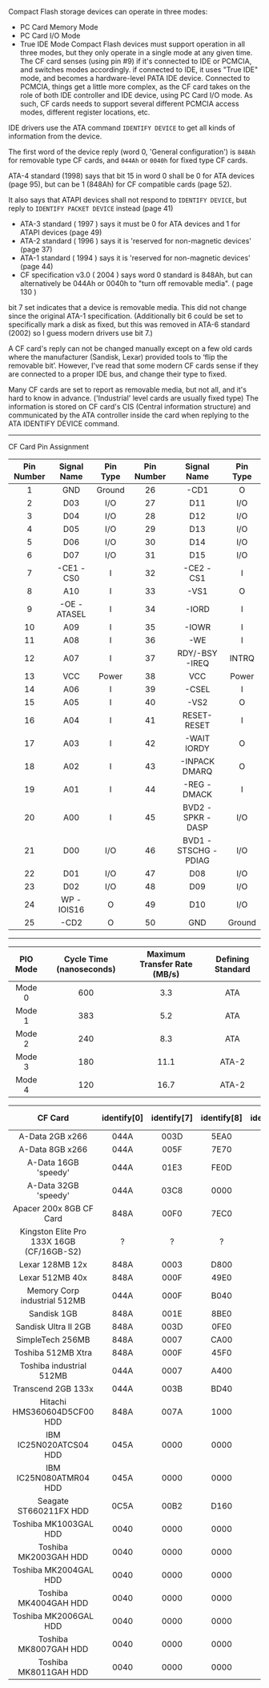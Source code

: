 
Compact Flash storage devices can operate in three modes:
* PC Card Memory Mode
* PC Card I/O Mode
* True IDE Mode
Compact Flash devices must support operation in all three modes, but they only operate in a single mode at any given time.
The CF card senses (using pin #9) if it's connected to IDE or PCMCIA, and switches modes accordingly.
if connected to IDE, it uses "True IDE" mode, and becomes a hardware-level PATA IDE device.
Connected to PCMCIA, things get a little more complex, as the CF card takes on the role of both IDE controller and IDE device, using PC Card I/O mode. As such, CF cards needs to support several different PCMCIA access modes, different register locations, etc.


IDE drivers use the ATA command `IDENTIFY DEVICE` to get all kinds of information from the device.

The first word of the device reply (word 0, 'General configuration') is `848Ah` for removable type CF cards, and `044Ah` or `0040h` for fixed type CF cards.

ATA-4 standard (1998) says that bit 15 in word 0 shall be 0 for ATA devices (page 95), but can be 1 (848Ah) for CF compatible cards (page 52).

It also says that ATAPI devices shall not respond to `IDENTIFY DEVICE`, but reply to `IDENTIFY PACKET DEVICE` instead (page 41)
* ATA-3 standard ( 1997 ) says it must be 0 for ATA devices and 1 for ATAPI devices (page 49)
* ATA-2 standard ( 1996 ) says it is 'reserved for non-magnetic devices' (page 37)
* ATA-1 standard ( 1994 ) says it is 'reserved for non-magnetic devices' (page 44)
* CF specification v3.0 ( 2004 ) says word 0 standard is 848Ah, but can alternatively be 044Ah or 0040h to "turn off removable media". ( page 130 )

bit 7 set indicates that a device is removable media. This did not change since the original ATA-1 specification.
(Additionally bit 6 could be set to specifically mark a disk as fixed, but this was removed in ATA-6 standard (2002) so I guess modern drivers use bit 7.)

A CF card's reply can not be changed manually except on a few old cards where the manufacturer (Sandisk, Lexar) provided tools to ‘flip the removable bit’.
However, I've read that some modern CF cards sense if they are connected to a proper IDE bus, and change their type to fixed.

Many CF cards are set to report as removable media, but not all, and it's hard to know in advance. ('Industrial' level cards are usually fixed type)
The information is stored on CF card's CIS (Central information structure) and communicated by the ATA controller inside the card when replying to the ATA IDENTIFY DEVICE command.

---

CF Card Pin Assignment

| Pin Number | Signal Name | Pin Type | Pin Number | Signal Name | Pin Type |
|:--:|:--:|:--:|:--:|:--:|:--:|
|1 | GND | Ground | 26| -CD1 | O |
|2 | D03 | I/O | 27 | D11| I/O |
|3 |D04 | I/O | 28 | D12 | I/O |
|4 |D05 | I/O | 29 | D13 | I/O |
|5 |D06 | I/O | 30 | D14 | I/O |
|6 |D07 | I/O | 31 | D15 | I/O |
|7 |-CE1 -CS0 |I |32|-CE2 -CS1|I|
|8 |A10| I |33 |-VS1 |O|
|9 |-OE -ATASEL| I |34| -IORD| I|
|10| A09| I| 35| -IOWR| I|
|11| A08| I| 36| -WE| I|
|12| A07| I| 37|RDY/-BSY -IREQ|INTRQ|O|
|13| VCC| Power| 38 |VCC| Power|
|14| A06| I |39| -CSEL| I|
|15| A05| I |40| -VS2| O|
|16| A04| I |41| RESET-RESET| I|
|17| A03| I |42| -WAIT IORDY| O|
|18| A02| I |43|-INPACK DMARQ|O|
|19| A01| I |44|-REG -DMACK|I|
|20| A00| I |45|BVD2 -SPKR -DASP|I/O|
|21| D00| I/O| 46|BVD1 -STSCHG -PDIAG|I/O|
|22| D01| I/O| 47| D08| I/O|
|23| D02| I/O| 48| D09| I/O|
|24| WP -IOIS16| O| 49 |D10| I/O|
|25| -CD2| O| 50| GND| Ground| 

---



| PIO Mode | Cycle Time (nanoseconds) | Maximum Transfer Rate (MB/s) | Defining Standard |
|:--------:|:------------------------:|:----------------------------:|:-----------------:|
|  Mode 0  |  600                     |  3.3                         |  ATA              |
|  Mode 1  |  383                     |  5.2                         |  ATA              |
|  Mode 2  |  240                     |  8.3                         |  ATA              |
|  Mode 3  |  180                     |  11.1                        |  ATA-2            |
|  Mode 4  |  120                     |  16.7                        |  ATA-2            |


|                   CF Card                 | identify[0] | identify[7] | identify[8] | identify[82] | identify[83] | pwrmgt fails | soft rst fails |
|:-----------------------------------------:|:-----------:|:-----------:|:-----------:|:------------:|:------------:|:------------:|:--------------:|
| A-Data 2GB x266                           | 044A        | 003D        | 5EA0        | 7008         | 400C         | ?            | ?              |
| A-Data 8GB x266                           | 044A        | 005F        | 7E70        | 7008         | 400C         | Yes          | Yes            |
| A-Data 16GB 'speedy'                      | 044A        | 01E3        | FE0D        | 0000         | 0000         | ?            | ?              |
| A-Data 32GB 'speedy'                      | 044A        | 03C8        | 0000        | 0001         | 0000         | ?            | ?              |
| Apacer 200x 8GB CF Card                   | 848A        | 00F0        | 7EC0        | 0001         | 0000         | ?            | ?              |
| Kingston Elite Pro 133X 16GB (CF/16GB-S2) | ?           | ?           | ?           | ?            | ?            | unsupported  | unsupported    |
| Lexar 128MB 12x                           | 848A        | 0003        | D800        | 0000         | 0000         | ?            | ?              |
| Lexar 512MB 40x                           | 848A        | 000F        | 49E0        | 0000         | 0000         | ?            | ?              |
| Memory Corp industrial 512MB              | 044A        | 000F        | B040        | 0000         | 0000         | ?            | ?              |
| Sandisk 1GB                               | 848A        | 001E        | 8BE0        | 0000         | 4004         | ?            | ?              |
| Sandisk Ultra II 2GB                      | 848A        | 003D        | 0FE0        | 0000         | 4004         | ?            | ?              |
| SimpleTech 256MB                          | 848A        | 0007        | CA00        | 0000         | 0000         | ?            | ?              |
| Toshiba 512MB Xtra                        | 848A        | 000F        | 45F0        | 0000         | 0000         | ?            | ?              |
| Toshiba industrial 512MB                  | 044A        | 0007        | A400        | 0000         | 0000         | ?            | ?              |
| Transcend 2GB 133x                        | 044A        | 003B        | BD40        | 7009         | 400C         | ?            | ?              |
| Hitachi HMS360604D5CF00 HDD               | 848A        | 007A        | 1000        | 7069         | 500C         | ?            | No             |
| IBM IC25N020ATCS04 HDD                    | 045A        | 0000        | 0000        | 746B         | 49A8         | ?            | No             |
| IBM IC25N080ATMR04 HDD                    | 045A        | 0000        | 0000        | 746B         | 7FE8         | ?            | No             |
| Seagate ST660211FX HDD                    | 0C5A        | 00B2        | D160        | 7069         | 500D         | ?            | No             |
| Toshiba MK1003GAL HDD                     | 0040        | 0000        | 0000        | 7C6B         | 5908         | ?            | No             |
| Toshiba MK2003GAH HDD                     | 0040        | 0000        | 0000        | 7C6B         | 5908         | ?            | No             |
| Toshiba MK2004GAL HDD                     | 0040        | 0000        | 0000        | 7C6B         | 5908         | ?            | No             |
| Toshiba MK4004GAH HDD                     | 0040        | 0000        | 0000        | 7C6B         | 5908         | ?            | No             |
| Toshiba MK2006GAL HDD                     | 0040        | 0000        | 0000        | 746B         | 7D09         | ?            | No             |
| Toshiba MK8007GAH HDD                     | 0040        | 0000        | 0000        | 746B         | 7F09         | ?            | No             |
| Toshiba MK8011GAH HDD                     | 0040        | 0000        | 0000        | 306B         | 5000         | ?            | No             |
